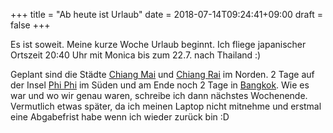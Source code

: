 +++
title = "Ab heute ist Urlaub"
date = 2018-07-14T09:24:41+09:00
draft = false
+++

Es ist soweit. Meine kurze Woche Urlaub beginnt. Ich fliege japanischer Ortszeit
20:40 Uhr mit Monica bis zum 22.7. nach Thailand :)

Geplant sind die Städte [Chiang Mai] und [Chiang Rai] im Norden. 2 Tage auf der
Insel [Phi Phi] im Süden und am Ende noch 2 Tage in [Bangkok]. Wie es war und wo
wir genau waren, schreibe ich dann nächstes Wochenende. Vermutlich etwas später,
da ich meinen Laptop nicht mitnehme und erstmal eine Abgabefrist habe wenn ich
wieder zurück bin :D

<!-- Links: -->
[Chiang Mai]: https://www.google.com/maps/place/Chiang+Mai,+Amphoe+Mueang+Chiang+Mai,+Chiang+Mai,+Thailand/@18.771739,98.8864363,12z/
[Chiang Rai]: https://www.google.com/maps/place/Mueang+Chiang+Rai,+Amphoe+Mueang+Chiang+Rai,+Chiang+Rai,+Thailand/@19.9216446,99.8086835,12z/
[Phi Phi]: https://www.google.com/maps/place/Phi+Phi+Islands/@7.7527317,98.7246705,12z/
[Bangkok]: https://www.google.com/maps/place/Bangkok,+Thailand/@13.7244416,100.3529072,10z/
